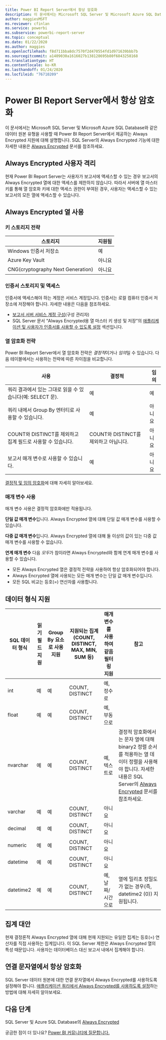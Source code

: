 ```yaml
---
title: Power BI Report Server에서 항상 암호화
description: 이 문서에서는 Microsoft SQL Server 및 Microsoft Azure SQL Database와 같은 데이터 원본 유형을 사용할 때 Power BI Report Server에서 제공하는 Always Encrypted 지원에 대해 설명합니다.
author: maggiesMSFT
ms.reviewer: cfinlan
ms.service: powerbi
ms.subservice: powerbi-report-server
ms.topic: conceptual
ms.date: 01/22/2020
ms.author: maggies
ms.openlocfilehash: f8d711bba8dc7570f2d470554fd1d971639bbb7b
ms.sourcegitcommit: a1409030a1616027b138128695b80f6843258168
ms.translationtype: HT
ms.contentlocale: ko-KR
ms.lasthandoff: 01/24/2020
ms.locfileid: "76710209"
---
```

# <a name="always-encrypted-in-power-bi-report-server"></a>Power BI Report Server에서 항상 암호화

이 문서에서는 Microsoft SQL Server 및 Microsoft Azure SQL Database와 같은 데이터 원본 유형을 사용할 때 Power BI Report Server에서 제공하는 Always Encrypted 지원에 대해 설명합니다. SQL Server의 Always Encrypted 기능에 대한 자세한 내용은 [Always Encrypted](https://docs.microsoft.com/sql/relational-databases/security/encryption/always-encrypted-database-engine) 문서를 참조하세요.

## <a name="always-encrypted-user-isolation"></a>Always Encrypted 사용자 격리

현재 Power BI Report Server는 사용자가 보고서에 액세스할 수 있는 경우 보고서의 Always Encrypted 열에 대한 액세스를 제한하지 않습니다.  따라서 서버에 열 마스터 키를 통해 열 암호화 키에 대한 액세스 권한이 부여된 경우, 사용자는 액세스할 수 있는 보고서의 모든 열에 액세스할 수 있습니다.

## <a name="always-encrypted-column-usage"></a>Always Encrypted 열 사용

### <a name="key-storage-strategies"></a>키 스토리지 전략

|스토리지  |지원됨  |
|---------|---------|
|Windows 인증서 저장소 | 예 |
|Azure Key Vault | 아니요 |
| CNG(cryptography Next Generation) | 아니요 |

### <a name="certificate-storage-and-access"></a>인증서 스토리지 및 액세스

인증서에 액세스해야 하는 계정은 서비스 계정입니다. 인증서는 로컬 컴퓨터 인증서 저장소에 저장해야 합니다. 자세한 내용은 다음을 참조하세요.

- [보고서 서버 서비스 계정 구성](https://docs.microsoft.com/sql/reporting-services/install-windows/configure-the-report-server-service-account-ssrs-configuration-manager)(구성 관리자)
- SQL Server 문서 “Always Encrypted용 열 마스터 키 생성 및 저장”의 [애플리케이션 및 사용자가 인증서를 사용할 수 있도록 설정](https://docs.microsoft.com/sql/relational-databases/security/encryption/create-and-store-column-master-keys-always-encrypted#making-certificates-available-to-applications-and-users) 섹션입니다.

### <a name="column-encryption-strategy"></a>열 암호화 전략

Power BI Report Server에서 열 암호화 전략은 *결정적*이거나 *임의*일 수 있습니다. 다음 테이블에서는 사용하는 전략에 따른 차이점을 비교합니다.

|사용  |결정적  |임의  |
|---------|---------|---------|
|쿼리 결과에서 있는 그대로 읽을 수 있습니다(예: SELECT 문). | 예  | 예  |
|쿼리 내에서 Group By 엔터티로 사용할 수 있습니다. | 예 | 아니요 |
|COUNT와 DISTINCT를 제외하고 집계 필드로 사용할 수 있습니다. | COUNT와 DISTINCT를 제외하고 아닙니다. | 아니요 |
|보고서 매개 변수로 사용할 수 있습니다. | 예 | 아니요 |

[결정적 및 임의 암호화](https://docs.microsoft.com/sql/relational-databases/security/encryption/always-encrypted-database-engine#selecting--deterministic-or-randomized-encryption)에 대해 자세히 알아보세요.

### <a name="parameter-usage"></a>매개 변수 사용

매개 변수 사용은 결정적 암호화에만 적용됩니다.

**단일 값 매개 변수**입니다.  Always Encrypted 열에 대해 단일 값 매개 변수를 사용할 수 있습니다.

**다중 값 매개 변수**입니다. Always Encrypted 열에 대해 둘 이상의 값이 있는 다중 값 매개 변수를 사용할 수 없습니다.

**연계 매개 변수** 다음 *모두*가 참이라면 Always Encrypted와 함께 연계 매개 변수를 사용할 수 있습니다.

- 모든 Always Encrypted 열은 결정적 전략을 사용하여 항상 암호화되어야 합니다.
- Always Encrypted 열에 사용되는 모든 매개 변수는 단일 값 매개 변수입니다.
- 모든 SQL 비교는 등호(=) 연산자를 사용합니다.

## <a name="datatype-support"></a>데이터 형식 지원

| SQL 데이터 형식 | 읽기 필드 지원 | Group By 요소로 사용 지원 | 지원되는 집계(COUNT, DISTINCT, MAX, MIN, SUM 등) | 매개 변수를 사용하여 같음 필터링 지원 | 참고 |
| --- | --- | --- | --- | --- | --- |
| int | 예 | 예 | COUNT, DISTINCT | 예, 정수로 |   |
| float | 예 | 예 | COUNT, DISTINCT | 예, 부동으로 |   |
| nvarchar | 예 | 예 | COUNT, DISTINCT | 예, 텍스트로 | 결정적 암호화에서는 문자 열에 대해 binary2 정렬 순서를 적용하는 열 데이터 정렬을 사용해야 합니다. 자세한 내용은 SQL Server의 [Always Encrypted](https://docs.microsoft.com/sql/relational-databases/security/encryption/always-encrypted-database-engine#selecting--deterministic-or-randomized-encryption) 문서를 참조하세요.  |
| varchar | 예 | 예 | COUNT, DISTINCT | 아니요 |   |
| decimal | 예 | 예 | COUNT, DISTINCT | 아니요 |   |
| numeric | 예 | 예 | COUNT, DISTINCT | 아니요 |   |
| datetime | 예 | 예 | COUNT, DISTINCT | 아니요 |   |
| datetime2 | 예 | 예 | COUNT, DISTINCT | 예, 날짜/시간으로 | 열에 밀리초 정밀도가 없는 경우(즉, datetime2 (0)) 지원됩니다. |

## <a name="aggregation-alternatives"></a>집계 대안

현재 결정론적 Always Encrypted 열에 대해 현재 지원되는 유일한 집계는 등호(=) 연산자를 직접 사용하는 집계입니다. 이 SQL Server 제한은 Always Encrypted 열의 특성 때문입니다. 사용자는 데이터베이스 대신 보고서 내에서 집계해야 합니다.

## <a name="always-encrypted-in-connection-strings"></a>연결 문자열에서 항상 암호화

SQL Server 데이터 원본에 대한 연결 문자열에서 Always Encrypted를 사용하도록 설정해야 합니다. [애플리케이션 쿼리에서 Always Encrypted를 사용하도록 설정](https://docs.microsoft.com/sql/relational-databases/security/encryption/develop-using-always-encrypted-with-net-framework-data-provider#enabling-always-encrypted-for-application-queries)하는 방법에 대해 자세히 알아보세요.

## <a name="next-steps"></a>다음 단계

SQL Server 및 Azure SQL Database의 [Always Encrypted](https://docs.microsoft.com/sql/relational-databases/security/encryption/always-encrypted-database-engine)

궁금한 점이 더 있나요? [Power BI 커뮤니티에 질문합니다.](https://community.powerbi.com/)

